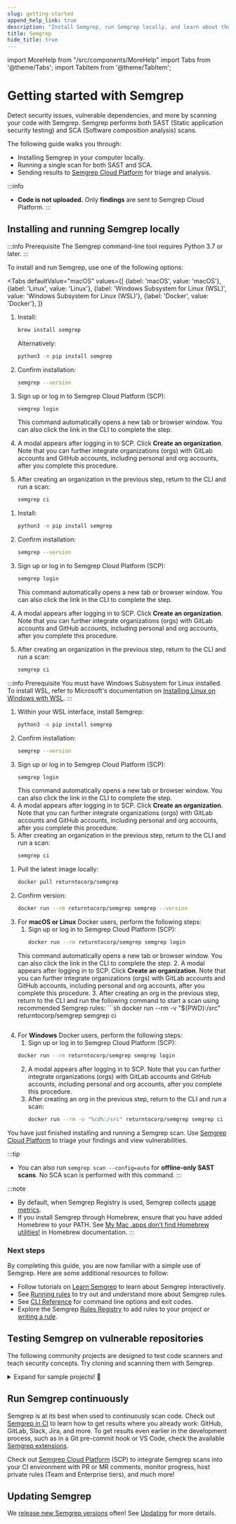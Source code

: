 ```yaml
---
slug: getting-started
append_help_link: true
description: "Install Semgrep, run Semgrep locally, and learn about the benefits of running Semgrep in CI (continuous integration)."
title: Semgrep
hide_title: true
---
```


import MoreHelp from "/src/components/MoreHelp"
import Tabs from '@theme/Tabs';
import TabItem from '@theme/TabItem';

# Getting started with Semgrep

Detect security issues, vulnerable dependencies, and more by scanning your code with Semgrep. Semgrep performs both SAST (Static application security testing) and SCA (Software composition analysis) scans.

The following guide walks you through:
* Installing Semgrep in your computer locally.
* Running a single scan for both SAST and SCA.
* Sending results to [Semgrep Cloud Platform](/semgrep-cloud-platform/getting-started) for triage and analysis.

:::info
* **Code is not uploaded.** Only **findings** are sent to Semgrep Cloud Platform. 
:::

## Installing and running Semgrep locally

<!-- Commenting out for the interim
Install and run the [Semgrep command-line interface](https://github.com/returntocorp/semgrep/) (CLI) to scan your code locally. Semgrep OSS Engine runs offline on uncompiled code. **No code leaves your computer**.
-->

:::info Prerequisite
The Semgrep command-line tool requires Python 3.7 or later.
:::

To install and run Semgrep, use one of the following options:

<Tabs
    defaultValue="macOS"
    values={[
    {label: 'macOS', value: 'macOS'},
    {label: 'Linux', value: 'Linux'},
    {label: 'Windows Subsystem for Linux (WSL)', value: 'Windows Subsystem for Linux (WSL)'},
    {label: 'Docker', value: 'Docker'},
    ]}
>

<TabItem value='macOS'>

  1. Install:
      ```bash
      brew install semgrep
      ```

      Alternatively:

      ```bash
      python3 -m pip install semgrep
      ```

  2. Confirm installation:
      ```sh
      semgrep --version
      ```
  3. Sign up or log in to Semgrep Cloud Platform (SCP):
      ```sh
      semgrep login
      ```
      This command automatically opens a new tab or browser window. You can also click the link in the CLI to complete the step.
  4. A modal appears after logging in to SCP. Click **Create an organization**. Note that you can further integrate organizations (orgs) with GitLab accounts and GitHub accounts, including personal and org accounts, after you complete this procedure.
  5. After creating an organization in the previous step, return to the CLI and run a scan:
      ```sh
     semgrep ci
      ```
  
</TabItem>

<TabItem value='Linux'>

  1. Install:
      ```bash
      python3 -m pip install semgrep
      ```

  2. Confirm installation:
      ```sh
      semgrep --version
      ```
  3. Sign up or log in to Semgrep Cloud Platform (SCP):
      ```sh
      semgrep login
      ```
      This command automatically opens a new tab or browser window. You can also click the link in the CLI to complete the step.
  4. A modal appears after logging in to SCP. Click **Create an organization**. Note that you can further integrate organizations (orgs) with GitLab accounts and GitHub accounts, including personal and org accounts, after you complete this procedure.
  5. After creating an organization in the previous step, return to the CLI and run a scan: 
      ```sh
     semgrep ci
      ```

</TabItem>

<TabItem value='Windows Subsystem for Linux (WSL)'>

:::info Prerequisite
You must have Windows Subsystem for Linux installed. To install WSL, refer to Microsoft's documentation on [Installing Linux on Windows with WSL](https://learn.microsoft.com/en-us/windows/wsl/install).
:::

  1. Within your WSL interface, install Semgrep:
      ```bash
      python3 -m pip install semgrep
      ```
  2. Confirm installation:
      ```sh
      semgrep --version
      ```
  3. Sign up or log in to Semgrep Cloud Platform (SCP):
      ```sh
      semgrep login
      ```
      This command automatically opens a new tab or browser window. You can also click the link in the CLI to complete the step.
  4. A modal appears after logging in to SCP. Click **Create an organization**. Note that you can further integrate organizations (orgs) with GitLab accounts and GitHub accounts, including personal and org accounts, after you complete this procedure.
  5. After creating an organization in the previous step, return to the CLI and run a scan:
      ```sh
     semgrep ci
      ```

</TabItem>

<TabItem value='Docker'>

  1. Pull the latest image locally:
     ```sh
     docker pull returntocorp/semgrep
     ```
  2. Confirm version:
      ```sh
      docker run --rm returntocorp/semgrep semgrep --version
      ```
  3. For **macOS or Linux** Docker users, perform the following steps:
     1. Sign up or log in to Semgrep Cloud Platform (SCP):
         ```sh
        docker run --rm returntocorp/semgrep semgrep login
         ```
      This command automatically opens a new tab or browser window. You can also click the link in the CLI to complete the step.
     2. A modal appears after logging in to SCP. Click **Create an organization**. Note that you can further integrate organizations (orgs) with GitLab accounts and GitHub accounts, including personal and org accounts, after you complete this procedure.
     3. After creating an org in the previous step, return to the CLI and run the following command to start a scan using recommended Semgrep rules: 
         ```sh
        docker run --rm -v "${PWD}:/src" returntocorp/semgrep semgrep ci
       ```
  4. For **Windows** Docker users, perform the following steps: 
     1. Sign up or log in to Semgrep Cloud Platform (SCP):
       ```bash
       docker run --rm returntocorp/semgrep semgrep login
       ```
     2. A modal appears after logging in to SCP. Note that you can further integrate organizations (orgs) with GitLab accounts and GitHub accounts, including personal and org accounts, after you complete this procedure.
     3. After creating an org in the previous step, return to the CLI and run a scan: 
        ```bash
        docker run --rm -v "%cd%:/src" returntocorp/semgrep semgrep ci
        ```

</TabItem>

</Tabs>

You have just finished installing and running a Semgrep scan. Use [Semgrep Cloud Platform](/semgrep-cloud-platform/getting-started) to triage your findings and view vulnerabilities.

:::tip 
* You can also run `semgrep scan --config=auto` for **offline-only SAST scans**. No SCA scan is performed with this command. 
:::

:::note
- By default, when Semgrep Registry is used, Semgrep collects [usage metrics](./metrics.md).
- If you install Semgrep through Homebrew, ensure that you have added Homebrew to your PATH. See [My Mac .apps don’t find Homebrew utilities!](https://docs.brew.sh/FAQ#my-mac-apps-dont-find-homebrew-utilities) in Homebrew documentation.
:::

### Next steps

By completing this guide, you are now familiar with a simple use of Semgrep. Here are some additional resources to follow:

- Follow tutorials on [Learn Semgrep](https://semgrep.dev/learn/) to learn about Semgrep interactively.
- See [Running rules](./running-rules.md) to try out and understand more about Semgrep rules.
- See [CLI Reference](./cli-reference.md) for command line options and exit codes.
- Explore the Semgrep [Rules Registry](https://semgrep.dev/explore) to add rules to your project or [writing a rule](./writing-rules/overview.md).

## Testing Semgrep on vulnerable repositories

The following community projects are designed to test code scanners and teach security concepts. Try cloning and scanning them with Semgrep.

<details><summary>Expand for sample projects! 🎉</summary>
<p>

```sh
# juice-shop, a vulnerable Node.js + Express app:
git clone https://github.com/bkimminich/juice-shop
cd juice-shop
semgrep --config=auto

# Or if you don't have Semgrep installed, replace the semgrep command with:
docker run --rm -v "$(pwd)/juice-shop:/src" returntocorp/semgrep semgrep --config p/security-audit /src

# Try railsgoat, a vulnerable Ruby on Rails app:
git clone https://github.com/OWASP/railsgoat
cd railsgoat
semgrep --config=auto

# govwa, a vulnerable Go app:
git clone https://github.com/0c34/govwa
cd govwa
semgrep --config=auto 

# Vulnerable-Flask-App, vulnerable Python + Flask:
git clone https://github.com/we45/Vulnerable-Flask-App
cd Vulnerable-Flask-App
semgrep --config=auto 

# WebGoat, a vulnerable Java + Spring app:
git clone https://github.com/WebGoat/WebGoat
cd WebGoat
semgrep --config=auto 
```

</p>
</details>

## Run Semgrep continuously

Semgrep is at its best when used to continuously scan code. Check out [Semgrep in CI](semgrep-ci/overview.md/) to learn how to get results where you already work: GitHub, GitLab, Slack, Jira, and more. To get results even earlier in the development process, such as in a Git pre-commit hook or VS Code, check the available [Semgrep extensions](/extensions/overview/).

Check out [Semgrep Cloud Platform](https://semgrep.dev/manage) (SCP) to integrate Semgrep scans into your CI environment with PR or MR comments, monitor progress, host private rules (Team and Enterprise tiers), and much more! 

## Updating Semgrep

We [release new Semgrep versions](https://github.com/returntocorp/semgrep/releases) often! See [Updating](./upgrading.md) for more details.

<MoreHelp />
